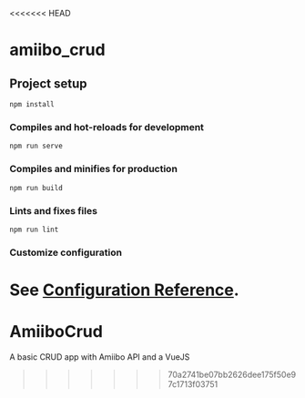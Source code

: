 <<<<<<< HEAD
# amiibo_crud

## Project setup
```
npm install
```

### Compiles and hot-reloads for development
```
npm run serve
```

### Compiles and minifies for production
```
npm run build
```

### Lints and fixes files
```
npm run lint
```

### Customize configuration
See [Configuration Reference](https://cli.vuejs.org/config/).
=======
# AmiiboCrud
A basic CRUD app with Amiibo API and a VueJS
>>>>>>> 70a2741be07bb2626dee175f50e97c1713f03751
